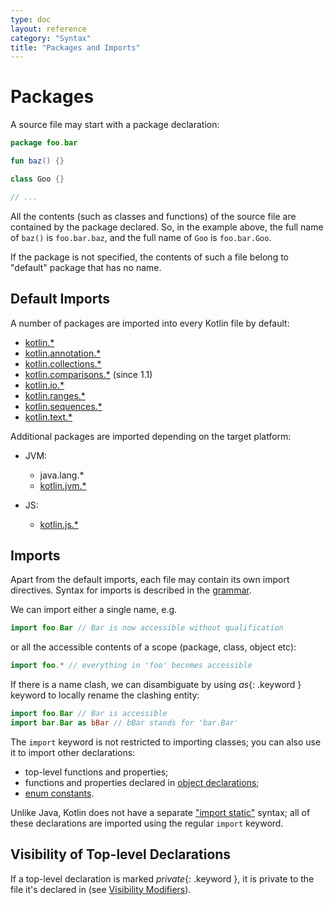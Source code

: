 ```yaml
---
type: doc
layout: reference
category: "Syntax"
title: "Packages and Imports"
---
```


# Packages

A source file may start with a package declaration:

``` kotlin
package foo.bar

fun baz() {}

class Goo {}

// ...
```

All the contents (such as classes and functions) of the source file are contained by the package declared.
So, in the example above, the full name of `baz()` is `foo.bar.baz`, and the full name of `Goo` is `foo.bar.Goo`.

If the package is not specified, the contents of such a file belong to "default" package that has no name.

## Default Imports

A number of packages are imported into every Kotlin file by default:

- [kotlin.*](/api/latest/jvm/stdlib/kotlin/index.html)
- [kotlin.annotation.*](/api/latest/jvm/stdlib/kotlin.annotation/index.html)
- [kotlin.collections.*](/api/latest/jvm/stdlib/kotlin.collections/index.html)
- [kotlin.comparisons.*](/api/latest/jvm/stdlib/kotlin.comparisons/index.html)  (since 1.1)
- [kotlin.io.*](/api/latest/jvm/stdlib/kotlin.io/index.html)
- [kotlin.ranges.*](/api/latest/jvm/stdlib/kotlin.ranges/index.html)
- [kotlin.sequences.*](/api/latest/jvm/stdlib/kotlin.sequences/index.html)
- [kotlin.text.*](/api/latest/jvm/stdlib/kotlin.text/index.html)

Additional packages are imported depending on the target platform:

- JVM:
  - java.lang.*
  - [kotlin.jvm.*](/api/latest/jvm/stdlib/kotlin.jvm/index.html)

- JS:
  - [kotlin.js.*](/api/latest/jvm/stdlib/kotlin.js/index.html)

## Imports

Apart from the default imports, each file may contain its own import directives.
Syntax for imports is described in the [grammar](grammar.html#import).

We can import either a single name, e.g.

``` kotlin
import foo.Bar // Bar is now accessible without qualification
```

or all the accessible contents of a scope (package, class, object etc):

``` kotlin
import foo.* // everything in 'foo' becomes accessible
```

If there is a name clash, we can disambiguate by using *as*{: .keyword } keyword to locally rename the clashing entity:

``` kotlin
import foo.Bar // Bar is accessible
import bar.Bar as bBar // bBar stands for 'bar.Bar'
```

The `import` keyword is not restricted to importing classes; you can also use it to import other declarations:

  * top-level functions and properties;
  * functions and properties declared in [object declarations](object-declarations.html#object-declarations);
  * [enum constants](enum-classes.html).

Unlike Java, Kotlin does not have a separate ["import static"](https://docs.oracle.com/javase/8/docs/technotes/guides/language/static-import.html) syntax; all of these declarations are imported using the regular `import` keyword.

## Visibility of Top-level Declarations

If a top-level declaration is marked *private*{: .keyword }, it is private to the file it's declared in (see [Visibility Modifiers](visibility-modifiers.html)).

